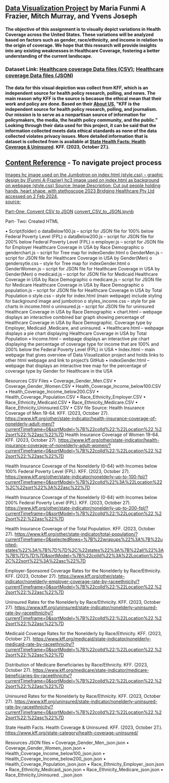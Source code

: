 ## <ins>Data Visualization Project</ins> by Maria Funmi A Frazier, Mitch Murray, and Yvens Joseph


#### The objective of this assignment is to visually depict variations in Health Coverage across the United States. These variations will be analyzed based on factors such as gender, race/ethnicity, and income in relation to the origin of coverage. We hope that this research will provide insights into any existing weaknesses in Healthcare Coverage, fostering a better understanding of the current landscape.

### Dataset Link:  [Healthcare coverage Data files (CSV)](/Resources/);  [Healthcare coverage Data files (JSON)](/Resources_json/)

#### The data for this visual depiction was collect from KFF, which is an independent source for health policy research, polling, and news. The main reason why KFF is the source is becasue the ethical mean that their work and policy are done. Based on their [About US,](https://www.kff.org/about-us/) "KFF is the independent source for health policy research, polling, and journalism. Our mission is to serve as a nonpartisan source of information for policymakers, the media, the health policy community, and the public." Lookimg through their data used for this project, it can be said that the information collected meets data ethical standards as none of the data collected violates privacy issues.  More detailed information that is dataset is collected from is available at [State Health Facts: Health Coverage & Uninsured](https://www.kff.org/state-category/health-coverage-uninsured/ ). KFF. (2023, October 27.).

##  <ins>Content Reference</ins> - To navigate project process

<ins>Images<ins> 
  [hc image](/images/) 
  used on the Jumbotron on index.html (style.css) – graphic design by (Funmi A-Frazier)
  [hc3 image](/images/) 
  used on index.html as background on webpage (style.css) 
  Source: Image Description: Cut out people holding hands, heart shape, with stethoscope 2023 Bridging Healthcare Pty Ltd accessed on 2 Feb 2024,   
  [source](https://www.bridginghealth.com.au/offsite/diagnostics/);
  
<ins>Part-One: Convent CSV to JSON</ins>
[convert_CSV_to_JSON.ipynb]()

Part- Two: Created HTML

•	Script(folder)
o	dataBelow100.js – script for JSON file for 100% below Federal Poverty Level (FPL)
o	dataBelow200.js – script for JSON file for 200% below Federal Poverty Level (FPL)
o	employer.js – script for JSON file for Employer Healthcare Coverage in USA by Race Demographic
o	genderchart.js – script for Tree map for indexGender.html
o	GenderMen.js – script for JSON file for Healthcare Coverage in USA by Gender(Men)
o	gendersytle.css – style for Tree map for indexGender.html
o	GenderWomen.js – script for JSON file for Healthcare Coverage in USA by Gender(Men)
o	medicaid.js – script for JSON file for Medicaid Healthcare Coverage in USA by Race Demographic
o	medicare.js – script for JSON file for Medicare Healthcare Coverage in USA by Race Demographic
o	population.js – script for JSON file for Healthcare Coverage in USA by Total Population
o	style.css – style for index.html (main webpage) include styling for background image and jumbotron
o	styles_income.css – style for pie charts in income.html
o	uninsured.js – script for JSON file for uninsured Healthcare Coverage in USA by Race Demographic
•	chart.html – webpage displays an interactive combined bar graph showing percentage of Healthcare Coverage in USA by Race Demographic. Coverage type by Employer, Medicaid ,Medicare, and uninsured.
•	Healthcare.html – webpage displays a pie chart displaying Healthcare Coverage in USA by Total Population
•	Income.html – webpage displays an interactive pie chart displaying the percentage of coverage type for income that are 100% and 200% below the Federal Poverty Level (FPL) in USA
•	Index.html – main webpage that gives overview of Data Visualization project and holds links to other html webpage and link to project’s GitHub
•	indexGender.html – webpage that displays an interactive tree map for the percentage of coverage type by Gender for Healthcare in the USA

Resources CSV Files 
•	Coverage_Gender_Men.CSV
•	Coverage_Gender_Women.CSV
•	Health_Coverage_Income_below100.CSV
•	Health_Coverage_Income_below200.CSV
•	Health_Coverage_Population.CSV
•	Race_Ethnicity_Employer.CSV
•	Race_Ethnicity_Medicaid.CSV
•	Race_Ethnicity_Medicare.CSV
•	Race_Ethnicity_Uninsured.CSV
•	CSV file Source:
Health Insurance Coverage of Men 19-64. KFF. (2023, October 27). https://www.kff.org/other/state-indicator/health-insurance-coverage-of-nonelderly-adult-men/?currentTimeframe=0&sortModel=%7B%22colId%22:%22Location%22,%22sort%22:%22asc%22%7D
Health Insurance Coverage of Women 19-64. KFF. (2023, October 27). https://www.kff.org/other/state-indicator/health-insurance-coverage-of-nonelderly-adult-women/?currentTimeframe=0&sortModel=%7B%22colId%22:%22Location%22,%22sort%22:%22asc%22%7D

Health Insurance Coverage of the Nonelderly (0-64) with Incomes below 100% Federal Poverty Level (FPL). KFF. (2023, October 27). https://www.kff.org/other/state-indicator/nonelderly-up-to-100-fpl/?currentTimeframe=0&sortModel=%7B%22colId%22%3A%22Location%22%2C%22sort%22%3A%22asc%22%7D

Health Insurance Coverage of the Nonelderly (0-64) with Incomes below 200% Federal Poverty Level (FPL). KFF. (2023, October 27). https://www.kff.org/other/state-indicator/nonelderly-up-to-200-fpl/?currentTimeframe=0&sortModel=%7B%22colId%22:%22Location%22,%22sort%22:%22asc%22%7D
 
Health Insurance Coverage of the Total Population. KFF. (2023, October 27). https://www.kff.org/other/state-indicator/total-population/?currentTimeframe=0&selectedRows=%7B%22wrapups%22%3A%7B%22united-states%22%3A%7B%7D%7D%2C%22states%22%3A%7B%22all%22%3A%7B%7D%7D%7D&sortModel=%7B%22colId%22%3A%22Location%22%2C%22sort%22%3A%22asc%22%7D

Employer-Sponsored Coverage Rates for the Nonelderly by Race/Ethnicity. KFF. (2023, October 27). https://www.kff.org/other/state-indicator/nonelderly-employer-coverage-rate-by-raceethnicity/?currentTimeframe=0&sortModel=%7B%22colId%22:%22Location%22,%22sort%22:%22asc%22%7D

Uninsured Rates for the Nonelderly by Race/Ethnicity. KFF. (2023, October 27).  https://www.kff.org/uninsured/state-indicator/nonelderly-uninsured-rate-by-raceethnicity/?currentTimeframe=0&sortModel=%7B%22colId%22:%22Location%22,%22sort%22:%22asc%22%7D

Medicaid Coverage Rates for the Nonelderly by Race/Ethnicity. KFF. (2023, October 27). https://www.kff.org/medicaid/state-indicator/nonelderly-medicaid-rate-by-raceethnicity/?currentTimeframe=0&sortModel=%7B%22colId%22:%22Location%22,%22sort%22:%22asc%22%7D

Distribution of Medicare Beneficiaries by Race/Ethnicity. KFF. (2023, October 27).  https://www.kff.org/medicare/state-indicator/medicare-beneficiaries-by-raceethnicity/?currentTimeframe=0&sortModel=%7B%22colId%22:%22Location%22,%22sort%22:%22asc%22%7D

Uninsured Rates for the Nonelderly by Race/Ethnicity. KFF. (2023, October 27).  https://www.kff.org/uninsured/state-indicator/nonelderly-uninsured-rate-by-raceethnicity/?currentTimeframe=0&sortModel=%7B%22colId%22:%22Location%22,%22sort%22:%22asc%22%7D

State Health Facts. Health Coverage & Uninsured. KFF. (2023, October 27.). https://www.kff.org/state-category/health-coverage-uninsured/ 

Resources JSON files 
•	Coverage_Gender_Men_json.json
•	Coverage_Gender_Women_json.json
•	Health_Coverage_Income_below100_json.json
•	Health_Coverage_Income_below200_json.json
•	Health_Coverage_Population_json.json
•	Race_Ethnicity_Employer_json.json
•	Race_Ethnicity_Medicaid_json.json
•	Race_Ethnicity_Medicare_json.json
•	Race_Ethnicity_Uninsured. _json.json



